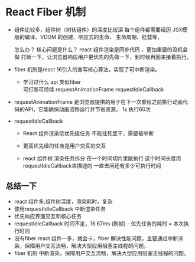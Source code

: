 # React Fiber 机制

- 组件比较多，组件树（树状组件）的深度比较深
    每个组件都需要经历 JSX模版的编译、VDOM 的创建、响应式的生命、
    生命周期、挂载等，

    怎么办？ 核心问题是什么？
    react 组件渲染是同步代码 ，更加重要的没机会做
    打断一下，让浏览器响应用户更优先的先做一下，到时候再回来接着执行。


- fiber 机制是react 16引入的重写核心算法，实现了可中断渲染。

    - 学习过什么 api 类似fiber     
        可打断可持续 
        requestAnimationFrame 
        requestIdleCallback

- requestAnimationFrame
    是浏览器提供的用于在下一次重绘之前执行动画代码的API，它能确保动画流畅运行并节省资源。
    1s 执行60次


- requestIdleCallback 
    - React 组件渲染低优先级任务 
        不能往死里干，需要被中断
    - 更高优先级的任务是用户交互的交互

    - react 组件树 渲染任务拆分
        在一个时间切片里能执行
        这个时间长度用requestIdleCallback来描述的
        一直去问还有多少可执行时间

## 总结一下
- react 组件多,组件树深度，渲染耗时，复杂
- 使用requestIdleCallback 中断渲染任务
- 优先响应界面交互和核心任务
- requestIdleCallback 时间不定，16.67ms (刷帧) - 优先任务的耗时 = 本次执行时间
- 没有fiber react 组件一多，就会卡，fiber 解决性能问题，主要通过中断渲染，保障用户交互流畅，解决大型应用阻塞主线程的问题。
- fiber 机制 中断渲染，保障用户交互流畅，解决大型应用阻塞主线程的问题。